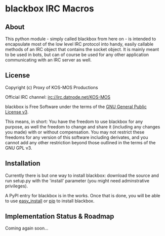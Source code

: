 # blackbox IRC Macros
## About

This python module - simply called blackbox from here on - is intended to 
encapsulate most of the low level IRC protocol into handy, easily callable 
methods of an IRC object that contains the socket object.
It is mainly meant to be used in bots, but can of course be used for any 
other application communicating with an IRC server as well.


## License

Copyright (c) Proxy of KOS-MOS Productions 

Official IRC channel: [irc://irc.datnode.net/KOS-MOS](irc://irc.datnode.net/KOS-MOS)

blackbox is Free Software under the terms of the [GNU General Public License 
v3](http://www.gnu.org/licenses/gpl.html).

This means, in short:
You have the freedom to use blackbox for any purpose, as well the 
freedom to change and share it (including any changes you made) with or without 
compensation. You may not restrict these freedoms for any version of this 
software including derivates, and you cannot add any other restriction beyond 
those outlined in the terms of the GNU GPL v3.

## Installation

Currently there is but one way to install blackbox: download the source and run setup.py
with the 'install' parameter (you might need adminstrative privileges). 

A PyPI entry for blackbox is in the works. Once that is done, you will be able to use 
[easy\_install](http://peak.telecommunity.com/DevCenter/EasyInstall) or 
[pip](http://pypi.python.org/pypi/pip) to install blackbox.


## Implementation Status & Roadmap

Coming again soon...

